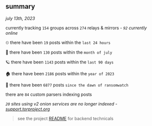 
## summary
_july 13th, 2023_

currently tracking `154` groups across `274` relays & mirrors - _`92` currently online_

⏲ there have been `19` posts within the `last 24 hours`

🦈 there have been `130` posts within the `month of july`

🪐 there have been `1143` posts within the `last 90 days`

🏚 there have been `2186` posts within the `year of 2023`

🦕 there have been `6877` posts `since the dawn of ransomwatch`

there are `84` custom parsers indexing posts

_`20` sites using v2 onion services are no longer indexed - [support.torproject.org](https://support.torproject.org/onionservices/v2-deprecation/)_

> see the project [README](https://github.com/joshhighet/ransomwatch#ransomwatch--) for backend technicals
